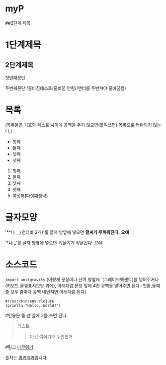# myP
##2단계 제목

1단계제목
=====
2단계제목
-----

첫번째문단

두번째문단
/줄바꿈테스트(줄바꿈 안됨//엔터를 두번쳐야 줄바꿈됨)



# 목록
(목록들은 기호와 텍스트 사이에 공백을 주지 않으면(붙여쓰면) 목록으로 변환되지 않는다.)
* 첫째
* 둘째
* 셋째
* 넷째

1. 첫째
2. 둘째
3. 셋째
4. 넷째
6. 여섯째(다섯째생략)


# 글자모양
'**나 __(언더바 2개)'를 글자 양옆에 넣으면 **글씨가 두꺼워진다.** __오예__

'*나 _'를 글자 양옆에 넣으면 *기울기가 적용된다.* _오예_



소스코드
====
`import antigravity`
(이렇게 문장이나 단어 양옆에 `(그레이브엑센트)를 넣어주거나(키보드 물결표시모양 위에), 아래처럼 문장 앞에 4칸 공백을 넣어주면 된다.-첫줄,둘째줄 모두 줄마다 공백 네번치면 아래처럼 된다)

    #!/usr/bin/env clojure
    (println "Hello, World!")


#인용문
줄 맨 앞에 >를 쓰면 된다. 


>테스트
>>이건 꺽쇠기호 두번친거
    
    
#링크
[나무위키](https://namu.wiki/w/나무위키:대문)

출처는 [위키백과][wiki]입니다.

[wiki]: http://en.wikipedia.org/wiki/Markdown#Syntax_examples "위키백과 Markdown 항목"




